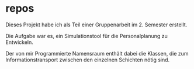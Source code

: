# repos

Dieses Projekt habe ich als Teil einer Gruppenarbeit im 2. Semester erstellt.

Die Aufgabe war es, ein Simulationstool für die Personalplanung zu Entwickeln.

Der von mir Programmierte Namensraum enthält dabei die Klassen, 
die zum Informationstransport zwischen den einzelnen Schichten nötig sind.
